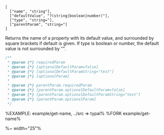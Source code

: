 ```### getNameWithDefault => string
[
  ["name", "string"],
  ["defaultValue", "?(string|boolean|number)"],
  ["type", "string="],
  ["parentParam", "string="]
]
```

Returns the name of a property with its default value, and surrounded by square brackets if default is given. If type is boolean or number, the default value is not surrounded by "".

```js
/**
 * @param {*} requiredParam
 * @param {*} [optionalDefaultParam=false]
 * @param {*} [optionalDefaultParamString="test"]
 * @param {*} [optionalParam]
 *
 * @param {*} parentParam.requiredParam
 * @param {*} [parentParam.optionalDefaultParam=false]
 * @param {*} [parentParam.optionalDefaultParamString="test"]
 * @param {*} [parentParam.optionalParam]
 */
```

%EXAMPLE: example/get-name, ../src => typal%
%FORK example/get-name%

%~ width="25"%